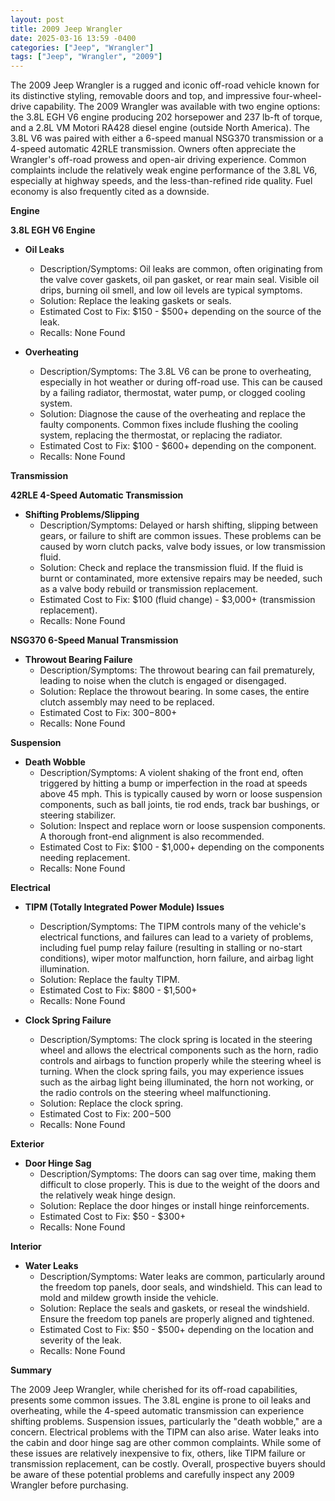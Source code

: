 ```yaml
---
layout: post
title: 2009 Jeep Wrangler
date: 2025-03-16 13:59 -0400
categories: ["Jeep", "Wrangler"]
tags: ["Jeep", "Wrangler", "2009"]
---
```

The 2009 Jeep Wrangler is a rugged and iconic off-road vehicle known for its distinctive styling, removable doors and top, and impressive four-wheel-drive capability. The 2009 Wrangler was available with two engine options: the 3.8L EGH V6 engine producing 202 horsepower and 237 lb-ft of torque, and a 2.8L VM Motori RA428 diesel engine (outside North America). The 3.8L V6 was paired with either a 6-speed manual NSG370 transmission or a 4-speed automatic 42RLE transmission. Owners often appreciate the Wrangler's off-road prowess and open-air driving experience. Common complaints include the relatively weak engine performance of the 3.8L V6, especially at highway speeds, and the less-than-refined ride quality. Fuel economy is also frequently cited as a downside.

**Engine**

**3.8L EGH V6 Engine**

*   **Oil Leaks**
    *   Description/Symptoms: Oil leaks are common, often originating from the valve cover gaskets, oil pan gasket, or rear main seal. Visible oil drips, burning oil smell, and low oil levels are typical symptoms.
    *   Solution: Replace the leaking gaskets or seals.
    *   Estimated Cost to Fix: $150 - $500+ depending on the source of the leak.
    *   Recalls: None Found

*   **Overheating**
    *   Description/Symptoms: The 3.8L V6 can be prone to overheating, especially in hot weather or during off-road use. This can be caused by a failing radiator, thermostat, water pump, or clogged cooling system.
    *   Solution: Diagnose the cause of the overheating and replace the faulty components. Common fixes include flushing the cooling system, replacing the thermostat, or replacing the radiator.
    *   Estimated Cost to Fix: $100 - $600+ depending on the component.
    *   Recalls: None Found

**Transmission**

**42RLE 4-Speed Automatic Transmission**

*   **Shifting Problems/Slipping**
    *   Description/Symptoms: Delayed or harsh shifting, slipping between gears, or failure to shift are common issues. These problems can be caused by worn clutch packs, valve body issues, or low transmission fluid.
    *   Solution: Check and replace the transmission fluid. If the fluid is burnt or contaminated, more extensive repairs may be needed, such as a valve body rebuild or transmission replacement.
    *   Estimated Cost to Fix: $100 (fluid change) - $3,000+ (transmission replacement).
    *   Recalls: None Found

**NSG370 6-Speed Manual Transmission**

*   **Throwout Bearing Failure**
    * Description/Symptoms: The throwout bearing can fail prematurely, leading to noise when the clutch is engaged or disengaged.
    * Solution: Replace the throwout bearing. In some cases, the entire clutch assembly may need to be replaced.
    * Estimated Cost to Fix: $300-$800+
    * Recalls: None Found

**Suspension**

*   **Death Wobble**
    *   Description/Symptoms: A violent shaking of the front end, often triggered by hitting a bump or imperfection in the road at speeds above 45 mph. This is typically caused by worn or loose suspension components, such as ball joints, tie rod ends, track bar bushings, or steering stabilizer.
    *   Solution: Inspect and replace worn or loose suspension components. A thorough front-end alignment is also recommended.
    *   Estimated Cost to Fix: $100 - $1,000+ depending on the components needing replacement.
    *   Recalls: None Found

**Electrical**

*   **TIPM (Totally Integrated Power Module) Issues**
    *   Description/Symptoms: The TIPM controls many of the vehicle's electrical functions, and failures can lead to a variety of problems, including fuel pump relay failure (resulting in stalling or no-start conditions), wiper motor malfunction, horn failure, and airbag light illumination.
    *   Solution: Replace the faulty TIPM.
    *   Estimated Cost to Fix: $800 - $1,500+
    *   Recalls: None Found

*   **Clock Spring Failure**
    * Description/Symptoms: The clock spring is located in the steering wheel and allows the electrical components such as the horn, radio controls and airbags to function properly while the steering wheel is turning. When the clock spring fails, you may experience issues such as the airbag light being illuminated, the horn not working, or the radio controls on the steering wheel malfunctioning.
    * Solution: Replace the clock spring.
    * Estimated Cost to Fix: $200-$500
    * Recalls: None Found

**Exterior**

*   **Door Hinge Sag**
    *   Description/Symptoms: The doors can sag over time, making them difficult to close properly. This is due to the weight of the doors and the relatively weak hinge design.
    *   Solution: Replace the door hinges or install hinge reinforcements.
    *   Estimated Cost to Fix: $50 - $300+
    *   Recalls: None Found

**Interior**

*   **Water Leaks**
    *   Description/Symptoms: Water leaks are common, particularly around the freedom top panels, door seals, and windshield. This can lead to mold and mildew growth inside the vehicle.
    *   Solution: Replace the seals and gaskets, or reseal the windshield. Ensure the freedom top panels are properly aligned and tightened.
    *   Estimated Cost to Fix: $50 - $500+ depending on the location and severity of the leak.
    *   Recalls: None Found

**Summary**

The 2009 Jeep Wrangler, while cherished for its off-road capabilities, presents some common issues. The 3.8L engine is prone to oil leaks and overheating, while the 4-speed automatic transmission can experience shifting problems. Suspension issues, particularly the "death wobble," are a concern. Electrical problems with the TIPM can also arise. Water leaks into the cabin and door hinge sag are other common complaints. While some of these issues are relatively inexpensive to fix, others, like TIPM failure or transmission replacement, can be costly. Overall, prospective buyers should be aware of these potential problems and carefully inspect any 2009 Wrangler before purchasing.

